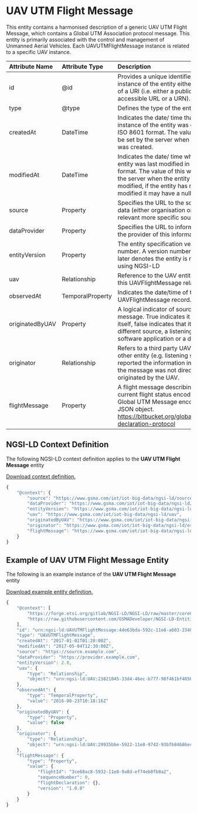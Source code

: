# UAV UTM Flight Message
This entity contains a harmonised description of a generic UAV UTM Flight Message, which contains a Global UTM Association protocol message. This entity is primarily associated with the control and management of Unmanned Aerial Vehicles. Each UAVUTMFlightMessage instance is related to a specific UAV instance.

| Attribute Name | Attribute Type | Description | Constraint |
|:--- |:--- |:--- |:---:|
| id | @id | Provides a unique identifier for an instance of the entity either in the form of a URI (i.e. either a publicly accessible URL or a URN). | Mandatory |
| type | @type | Defines the type of the entity. | Mandatory |
| createdAt | DateTime | Indicates the date/ time that the instance of the entity was created in ISO 8601 format. The value of this will be set by the server when the entity was created. | Mandatory |
| modifiedAt | DateTime | Indicates the date/ time when the entity was last modified in ISO 8601 format. The value of this will be set by the server when the entity was modified, if the entity has not been modified it may have a null value. | Optional |
| source | Property | Specifies the URL to the source of this data (either organisation or where relevant more specific source) | Recommended |
| dataProvider | Property | Specifies the URL to information about the provider of this information | Recommended |
| entityVersion | Property | The entity specification version as a number. A version number of 2.0 or later denotes the entity is represented using NGSI-LD | Recommended |
| uav | Relationship | Reference to the UAV entity to which this UAVFlightMessage relates. | Mandatory |
| observedAt | TemporalProperty | Indicates the date/time of the UAVFlightMessage record. | Mandatory |
| originatedByUAV | Property | A logical indicator of source of the message. True indicates it is the UAV itself, false indicates that it is a different source, a listening station software application or a different UAV. | Mandatory |
| originator | Relationship | Refers to a third party UAV instance or other entity (e.g. listening station) that reported the information in the case the message was not directly originated by the UAV. | Mandatory |
| flightMessage | Property | A flight message describing the current flight status encoded as a Global UTM Message encoded as a JSON object. https://bitbucket.org/global_utm/flight-declaration-protocol | Mandatory |

## NGSI-LD Context Definition
The following NGSI-LD context definition applies to the **UAV UTM Flight Message** entity

[Download context definition.](../examples/UAV-UTM-Flight-Message-context.jsonld)

```JavaScript
{
    "@context": {
        "source": "https://www.gsma.com/iot/iot-big-data/ngsi-ld/source",
        "dataProvider": "https://www.gsma.com/iot/iot-big-data/ngsi-ld/dataprovider",
        "entityVersion": "https://www.gsma.com/iot/iot-big-data/ngsi-ld/entityversion",
        "uav": "https://www.gsma.com/iot/iot-big-data/ngsi-ld/uav",
        "originatedByUAV": "https://www.gsma.com/iot/iot-big-data/ngsi-ld/originatedbyuav",
        "originator": "https://www.gsma.com/iot/iot-big-data/ngsi-ld/originator",
        "flightMessage": "https://www.gsma.com/iot/iot-big-data/ngsi-ld/flightmessage"
    }
}
```
## Example of UAV UTM Flight Message Entity
The following is an example instance of the **UAV UTM Flight Message** entity

[Download example entity definition.](../examples/UAV-UTM-Flight-Message.jsonld)

```JavaScript
{
    "@context": [
        "https://forge.etsi.org/gitlab/NGSI-LD/NGSI-LD/raw/master/coreContext/ngsi-ld-core-context.json",
        "https://raw.githubusercontent.com/GSMADeveloper/NGSI-LD-Entities/master/examples/UAV-UTM-Flight-Message-context.jsonld"
    ],
    "id": "urn:ngsi-ld:UAVUTMFlightMessage:4de63bda-592c-11e8-a603-234826e9b9fe",
    "type": "UAVUTMFlightMessage",
    "createdAt": "2017-01-01T01:20:00Z",
    "modifiedAt": "2017-05-04T12:30:00Z",
    "source": "https://source.example.com",
    "dataProvider": "https://provider.example.com",
    "entityVersion": 2.0,
    "uav": {
        "type": "Relationship",
        "object": "urn:ngsi-ld:UAV:23821045-33d4-46ec-b777-98f461bf4856"
    },
    "observedAt": {
        "type": "TemporalProperty",
        "value": "2016-08-23T10:18:16Z"
    },
    "originatedByUAV": {
        "type": "Property",
        "value": false
    },
    "originator": {
        "type": "Relationship",
        "object": "urn:ngsi-ld:UAV:29935bbe-5922-11e8-9742-93bfb84686ec"
    },
    "flightMessage": {
        "type": "Property",
        "value": {
            "flightId": "3ce68ac8-5932-11e8-9a8d-ef74eb0fb0a2",
            "sequenceNumber": 0,
            "flightDeclaration": {},
            "version": "1.0.0"
        }
    }
}
```
